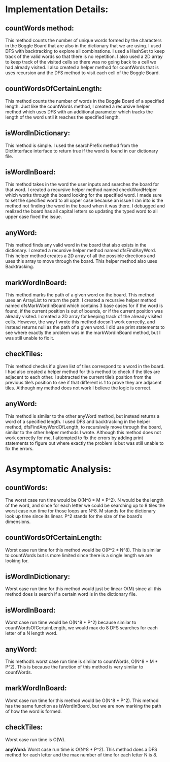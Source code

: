 # Implementation Details:

## **countWords method:**
This method counts the number of unique words formed by the characters in the Boggle Board that are also in the dictionary that we are using. I used DFS with backtracking to explore all combinations. I used a HashSet to keep track of the valid words so that there is no repetition. I also used a 2D array to keep track of the visited cells so there was no going back to a cell we had already visited. I also created a helper method for countWords that is uses recursion and the DFS method to visit each cell of the Boggle Board.

## **countWordsOfCertainLength:** 
This method counts the number of words in the Boggle Board of a specified length. Just like the countWords method, I created a recursive helper method which uses DFS with an additional parameter which tracks the length of the word until it reaches the specified length. 

## **isWordInDictionary:** 
This method is simple. I used the searchPrefix method from the DictInterface interface to return true if the word is found in our dictionary file.

## **isWordInBoard:** 
This method takes in the word the user inputs and searches the board for that word. I created a recursive helper method named checkWordHelper which works through the board looking for the specified word. I made sure to set the specified word to all upper case because an issue I ran into is the method not finding the word in the board when it was there. I debugged and realized the board has all capital letters so updating the typed word to all upper case fixed the issue. 

## **anyWord:** 
This method finds any valid word in the board that also exists in the dictionary. I created a recursive helper method named dfsFindAnyWord. This helper method creates a 2D array of all the possible directions and uses this array to move through the board. This helper method also uses Backtracking.

## **markWordInBoard:** 
This method marks the path of a given word on the board. This method uses an ArrayList to return the path. I created a recursive helper method named dfsMarkWordInBoard which contains 3 base cases for if the word is found, if the current position is out of bounds, or if the current position was already visited. I created a 2D array for keeping track of the already visited cells. However, the way I wrote this method doesn’t work correctly, and instead returns null as the path of a given word. I did use print statements to see where exactly the problem was in the markWordInBoard method, but I was still unable to fix it.

## **checkTiles:** 
This method checks if a given list of tiles correspond to a word in the board. I had also created a helper method for this method to check if the tiles are adjacent to each other. I subtracted the current tile’s position from the previous tile’s position to see if that different is 1 to prove they are adjacent tiles. Although my method does not work I believe the logic is correct. 

## **anyWord:** 
This method is similar to the other anyWord method, but instead returns a word of a specified length. I used DFS and backtracking in the helper method, dfsFindAnyWordOfLength, to recursively move through the board, similar to the other helper methods I wrote. Although this method does not work correctly for me, I attempted to fix the errors by adding print statements to figure out where exactly the problem is but was still unable to fix the errors.


# Asymptomatic Analysis: 

## **countWords:** 
The worst case run time would be O(N^8 * M * P^2). N would be the length of the word, and since for each letter we could be searching up to 8 tiles the worst case run time for those loops are N^8. M stands for the dictionary look up time since its linear. P^2 stands for the size of the board’s dimensions.

## **countWordsOfCertainLength:** 
Worst case run time for this method would be O(P^2 * N^8). This is similar to countWords but is more limited since there is a single length we are looking for.

## **isWordInDictionary:** 
Worst case run time for this method would just be linear O(M) since all this method does is search if a certain word is in the dictionary file.

## **isWordInBoard:** 
Worst case run time would be O(N^8 * P^2) because similar to countWordsOfCertainLength, we would max do 8 DFS searches for each letter of a N length word.

## **anyWord:** 
This method’s worst case run time is similar to countWords, O(N^8 * M * P^2). This is because the function of this method is very similar to countWords.

## **markWordInBoard:** 
Worst case run time for this method would be O(N^8 * P^2). This method has the same function as isWordInBoard, but we are now marking the path of how the word is formed.

## **checkTiles:** 
Worst case run time is O(W).

**anyWord:** Worst case run time is O(N^8 * P^2). This method does a DFS method for each letter and the max number of time for each letter N is 8.
